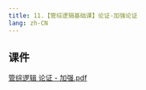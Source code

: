 ```yaml
---
title: 11.【管综逻辑基础课】论证-加强论证
lang: zh-CN
---
```



## 课件
[管综逻辑 论证 - 加强.pdf](..%2F..%2Fpublic%2Flogic%2F1.%E9%80%BB%E8%BE%91-%E5%9F%BA%E7%A1%80%E7%9F%A5%E8%AF%86%2F11.%E3%80%90%E7%AE%A1%E7%BB%BC%E9%80%BB%E8%BE%91%E5%9F%BA%E7%A1%80%E8%AF%BE%E3%80%91%E8%AE%BA%E8%AF%81-%E5%8A%A0%E5%BC%BA%E8%AE%BA%E8%AF%81%2F%E7%AE%A1%E7%BB%BC%E9%80%BB%E8%BE%91%20%E8%AE%BA%E8%AF%81%20-%20%E5%8A%A0%E5%BC%BA.pdf)











